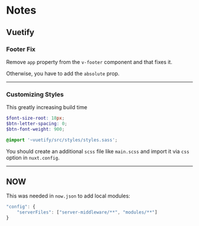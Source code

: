 # Notes

## Vuetify

### Footer Fix

Remove `app` property from the `v-footer` component and that fixes it.

Otherwise, you have to add the `absolute` prop.

---

### Customizing Styles

This greatly increasing build time

```scss
$font-size-root: 18px;
$btn-letter-spacing: 0;
$btn-font-weight: 900;

@import '~vuetify/src/styles/styles.sass';
```

You should create an additional `scss` file like `main.scss` and import it via
`css` option in `nuxt.config`.

---

## NOW

This was needed in `now.json` to add local modules:

```js
"config": {
    "serverFiles": ["server-middleware/**", "modules/**"]
}
```
